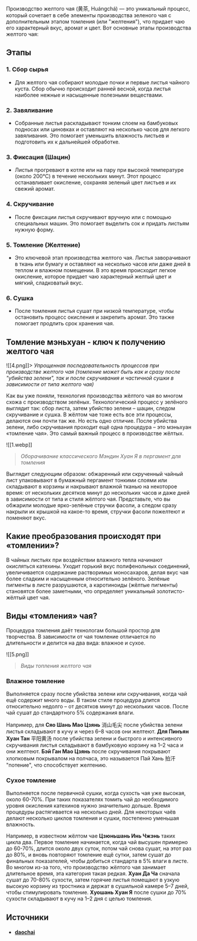 Производство желтого чая (黄茶, Huángchá) — это уникальный процесс, который сочетает в себе элементы производства зеленого чая с дополнительным этапом томления (или "желтения"), что придает чаю его характерный вкус, аромат и цвет. Вот основные этапы производства желтого чая:

## Этапы
### 1. Сбор сырья
   - Для желтого чая собирают молодые почки и первые листья чайного куста. Сбор обычно происходит ранней весной, когда листья наиболее нежные и насыщенные полезными веществами.

### 2. Завяливание
   - Собранные листья раскладывают тонким слоем на бамбуковых подносах или циновках и оставляют на несколько часов для легкого завяливания. Это помогает уменьшить влажность листьев и подготовить их к дальнейшей обработке.

### 3. Фиксация (Шацин)
   - Листья прогревают в котле или на пару при высокой температуре (около 200°C) в течение нескольких минут. Этот процесс останавливает окисление, сохраняя зеленый цвет листьев и их свежий аромат.

### 4. Скручивание
   - После фиксации листья скручивают вручную или с помощью специальных машин. Это помогает выделить сок и придать листьям нужную форму.

### 5. Томление (Желтение)
   - Это ключевой этап производства желтого чая. Листья заворачивают в ткань или бумагу и оставляют на несколько часов или даже дней в теплом и влажном помещении. В это время происходит легкое окисление, которое придает чаю характерный желтый цвет и мягкий, сладковатый вкус.

### 6. Сушка
   - После томления листья сушат при низкой температуре, чтобы остановить процесс окисления и закрепить аромат. Это также помогает продлить срок хранения чая.

## Томление мэньхуан - ключ к получению желтого чая

![[4.png]]> _Упрощенная последовательность процессов при производстве желтого чая (томление может быть как и сразу после "убийства зелени", так и после скручивания и частичной сушки в зависимости от типа желтого чая)_

Как вы уже поняли, технология производства жёлтого чая во многом схожа с производством зелёных. Технологический процесс у зелёного выглядит так: сбор листа, затем убийство зелени – шацин, следом скручивание и сушка. В жёлтом чае тоже есть все эти процессы, делаются они почти так же. Но есть одно отличие. После убийства зелени, либо скручивания проходит ещё одна процедура – это мэньхуан «томление чая». Это самый важный процесс в производстве жёлтых.

![[1.webp]]
>_Оборачивание классического Мэндин Хуан Я в пергамент для томления_

Выглядит следующим образом: обжаренный или скрученный чайный лист упаковывают в бумажный пергамент тонкими слоями или складывают в корзины и накрывают влажной тканью на некоторое время: от нескольких десятков минут до нескольких часов и даже дней в зависимости от типа и стиля жёлтого чая. Представьте, что вы обжарили молодые ярко-зелёные стручки фасоли, а следом сразу накрыли их крышкой на какое-то время, стручки фасоли пожелтеют и поменяют вкус.

## Какие преобразования происходят при «томлении»?

В чайных листьях при воздействии влажного тепла начинают окисляться катехины. Уходит горький вкус полифенольных соединений, увеличивается содержание растворимых моносахаров, делая вкус чая более сладким и насыщенным относительно зелёного. Зелёные пигменты в листе разрушаются, а каротиноиды (жёлтые пигменты) становятся более заметными, что определяет уникальный золотисто-жёлтый цвет чая. 

## Виды «томления» чая?

Процедура томления даёт технологам большой простор для творчества. В зависимости от чая томление отличается по длительности и делится на два вида: влажное и сухое.

![[5.png]]
> _Виды топления желтого чая_

### Влажное томление 

Выполняется сразу после убийства зелени или скручивания, когда чай ещё содержит много воды. В таком стиле процедура длится относительно недолго – от десятков минут до нескольких часов. После чай сушат до стандартного 5% содержания влаги.

Например, для **Сяо Шань Мао Цзянь** 消山毛尖 после убийства зелени листья складывают в кучу и через 6–8 часов они желтеют. **Для Пинъян Хуан Тан** 平阳黄汤 после убийства зелени и быстрого и интенсивного скручивания листья складывают в бамбуковую корзину на 1–2 часа и они желтеют. **Бэй Ган Мао Цзянь** после скручивания покрывают хлопковым покрывалом на полчаса, это называется Пай Хань 拍汗 "потение", что способствует желтению.

### Сухое томление

Выполняется после первичной сушки, когда сухость чая уже высокая, около 60-70%. При таких показателях томить чай до необходимого уровня окисления катехинов нужно значительно дольше. Время процедуры растягивается на несколько дней. Для некоторых чаёв делают несколько циклов томления и сушки, постепенно уменьшая влажность.  

Например, в известном жёлтом чае **Цзюньшань Инь Чжэнь** таких цикла два. Первое томление начинается, когда чай высушен примерно до 60-70%, длится около двух суток, потом чай снова сушат, на этот раз до 80%, и вновь повторяют томление ещё сутки, затем сушат до финальных показателей, чтобы добиться стандарта в 5% влаги в листе. Во многом из-за того, что производство жёлтого чая занимает длительное время, эта категория такая редкая. **Хуан Да Ча** сначала сушат до 70-80% сухости, затем горячие листья помещают в узкую высокую корзину из тростника и держат в сушильной камере 5–7 дней, чтобы стимулировать томление. **Хуошань Хуан Я** после сушки до 70% сухости складывают в кучу на 1–2 дня с целью томления.

## Источники
- #### [daochai](https://daochai.ru/blog/vidy-chaja/zheltyy-chay-v-klassifikacii-po-stepeni-fermentacii.html)